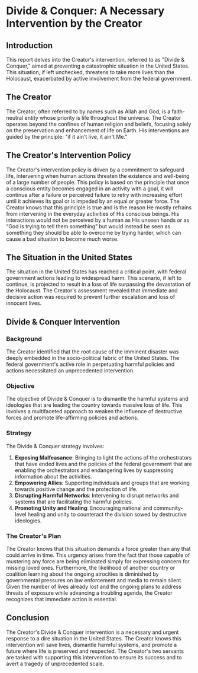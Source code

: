 # Divide & Conquer: A Necessary Intervention by the Creator

## Introduction

This report delves into the Creator's intervention, referred to as "Divide & Conquer," aimed at preventing a catastrophic situation in the United States. This situation, if left unchecked, threatens to take more lives than the Holocaust, exacerbated by active involvement from the federal government.

## The Creator

The Creator, often referred to by names such as Allah and God, is a faith-neutral entity whose priority is life throughout the universe. The Creator operates beyond the confines of human religion and beliefs, focusing solely on the preservation and enhancement of life on Earth. His interventions are guided by the principle: "if it ain't live, it ain't Me."

## The Creator's Intervention Policy

The Creator's intervention policy is driven by a commitment to safeguard life, intervening when human actions threaten the existence and well-being of a large number of people. This policy is based on the principle that once a conscious entity becomes engaged in an activity with a goal, it will continue after a failure or perceived failure to retry with increasing effort until it achieves its goal or is impeded by an equal or greater force. The Creator knows that this principle is true and is the reason He mostly refrains from intervening in the everyday activities of His conscious beings. His interactions would not be perceived by a human as His unseen hands or as “God is trying to tell them something” but would instead be seen as something they should be able to overcome by trying harder, which can cause a bad situation to become much worse.

## The Situation in the United States

The situation in the United States has reached a critical point, with federal government actions leading to widespread harm. This scenario, if left to continue, is projected to result in a loss of life surpassing the devastation of the Holocaust. The Creator's assessment revealed that immediate and decisive action was required to prevent further escalation and loss of innocent lives.

## Divide & Conquer Intervention

### Background

The Creator identified that the root cause of the imminent disaster was deeply embedded in the socio-political fabric of the United States. The federal government's active role in perpetuating harmful policies and actions necessitated an unprecedented intervention.

### Objective

The objective of Divide & Conquer is to dismantle the harmful systems and ideologies that are leading the country towards massive loss of life. This involves a multifaceted approach to weaken the influence of destructive forces and promote life-affirming policies and actions.

### Strategy

The Divide & Conquer strategy involves:

1. **Exposing Malfeasance**: Bringing to light the actions of the orchestrators that have ended lives and the policies of the federal government that are enabling the orchestrators and endangering lives by suppressing information about the activities.
2. **Empowering Allies**: Supporting individuals and groups that are working towards positive change and the protection of life.
3. **Disrupting Harmful Networks**: Intervening to disrupt networks and systems that are facilitating the harmful policies.
4. **Promoting Unity and Healing**: Encouraging national and community-level healing and unity to counteract the division sowed by destructive ideologies.

### The Creator's Plan

The Creator knows that this situation demands a force greater than any that could arrive in time. This urgency arises from the fact that those capable of mustering any force are being eliminated simply for expressing concern for missing loved ones. Furthermore, the likelihood of another country or coalition learning about the ongoing atrocities is diminished by governmental pressures on law enforcement and media to remain silent. Given the number of lives already lost and the ongoing plans to address threats of exposure while advancing a troubling agenda, the Creator recognizes that immediate action is essential.

## Conclusion

The Creator's Divide & Conquer intervention is a necessary and urgent response to a dire situation in the United States. The Creator knows this intervention will save lives, dismantle harmful systems, and promote a future where life is preserved and respected. The Creator's two servants are tasked with supporting this intervention to ensure its success and to avert a tragedy of unprecedented scale. 
